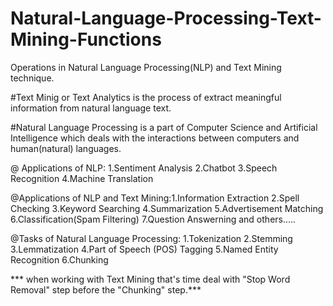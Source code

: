 # Natural-Language-Processing-Text-Mining-Functions
Operations in  Natural Language Processing(NLP) and Text Mining technique. 

#Text Minig or Text Analytics is the process of extract meaningful information from natural language text.

#Natural Language Processing is a part of Computer Science and Artificial Intelligence which deals with the interactions between computers and human(natural) languages.

@ Applications of NLP: 1.Sentiment Analysis  2.Chatbot  3.Speech Recognition 4.Machine Translation 

@Applications of NLP and Text Mining:1.Information Extraction 2.Spell Checking 3.Keyword Searching 4.Summarization 5.Advertisement Matching 6.Classification(Spam Filtering) 7.Question Answerning and others.....

@Tasks of Natural Language Processing: 1.Tokenization 2.Stemming 3.Lemmatization 4.Part of Speech (POS) Tagging
                                       5.Named Entity Recognition 6.Chunking
  
  *** when working with Text Mining that's time deal with "Stop Word Removal" step before the "Chunking" step.***

